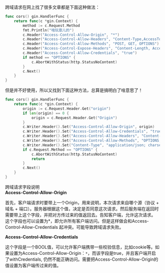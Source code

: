 跨域请求在网上找了很多文章都是下面这种做法：
```go
func cors() gin.HandlerFunc {
	return func(c *gin.Context) {
		method := c.Request.Method
		fmt.Println("啥玩意儿的")
		c.Header("Access-Control-Allow-Origin", "*")
		c.Header("Access-Control-Allow-Headers", "Content-Type,AccessToken,X-CSRF-Token, Authorization, Token")
		c.Header("Access-Control-Allow-Methods", "POST, GET, OPTIONS")
		c.Header("Access-Control-Expose-Headers", "Content-Length, Access-Control-Allow-Origin, Access-Control-Allow-Headers, Content-Type")
		c.Header("Access-Control-Allow-Credentials", "true")
		if method == "OPTIONS" {
			c.AbortWithStatus(http.StatusNoContent)
		}
		c.Next()
	}
}
```
但是并不好使用，所以又找到下面这种方法，总算是搞明白了啥意思了！

```go
func cors() gin.HandlerFunc {
	return func(c *gin.Context) {
		origin := c.Request.Header.Get("origin")
		if len(origin) == 0 {
			origin = c.Request.Header.Get("Origin")
		}
		c.Writer.Header().Set("Access-Control-Allow-Origin", origin)
		c.Writer.Header().Set("Access-Control-Allow-Credentials", "true")
		c.Writer.Header().Set("Access-Control-Allow-Headers", "Content-Type, Content-Length, Accept-Encoding, X-CSRF-Token, Authorization, accept, origin, Cache-Control, X-Requested-With")
		c.Writer.Header().Set("Access-Control-Allow-Methods", "OPTIONS, GET, POST")
		c.Writer.Header().Set("Content-Type", "application/json; charset=utf-8")
		if c.Request.Method == "OPTIONS" {
			c.AbortWithStatus(http.StatusNoContent)
			return
		}
		c.Next()
	}
}
```
跨域请求字段说明  
**Access-Control-Allow-Origin**

首先，客户端请求时要带上一个Origin，用来说明，本次请求来自哪个源（协议 + 域名 + 端口）。服务器根据这个值，决定是否同意这次请求。然后服务端在返回时需要带上这个字段，并把对方传过来的值返回去。告知客户端，允许这次请求。 这个字段也可以设置为*，即允许所有客户端访问。但是这样做会和Access-Control-Allow-Credentials 起冲突。可能导致跨域请求失败。  

**Access-Control-Allow-Credentials**

这个字段是一个BOOL值，可以允许客户端携带一些校验信息，比如cookie等。如果设置为Access-Control-Allow-Origin：`*`，而该字段是true，并且客户端开启了withCredentials, 仍然不能正确访问。需要把Access-Control-Allow-Origin的值设置为客户端传过来的值。
